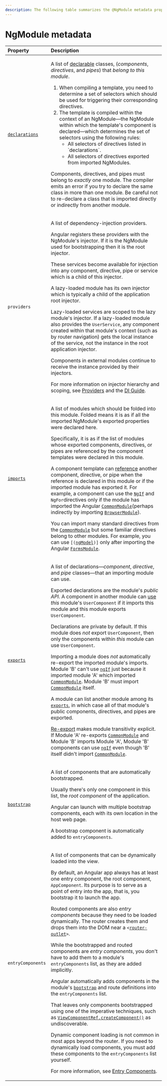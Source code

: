 ```yaml
---
description: The following table summarizes the @NgModule metadata properties.
---
```


# NgModule metadata

<table>
  <thead>
    <tr>
      <th style="text-align:left">Property</th>
      <th style="text-align:left">Description</th>
    </tr>
  </thead>
  <tbody>
    <tr>
      <td style="text-align:left"><a href="https://angular.io/api/core/NgModule#declarations"><code>declarations</code></a>
      </td>
      <td style="text-align:left">
        <p>A list of <a href="https://angular.io/guide/ngmodule-faq#q-declarable">declarable</a> classes,
          (<em>components</em>, <em>directives</em>, and <em>pipes</em>) that <em>belong to this module</em>.</p>
        <ol>
          <li>When compiling a template, you need to determine a set of selectors which
            should be used for triggering their corresponding directives.</li>
          <li>The template is compiled within the context of an NgModule—the NgModule
            within which the template's component is declared—which determines the
            set of selectors using the following rules:
            <ul>
              <li>All selectors of directives listed in `declarations`.</li>
              <li>All selectors of directives exported from imported NgModules.</li>
            </ul>
          </li>
        </ol>
        <p>Components, directives, and pipes must belong to <em>exactly</em> one module.
          The compiler emits an error if you try to declare the same class in more
          than one module. Be careful not to re-declare a class that is imported
          directly or indirectly from another module.</p>
      </td>
    </tr>
    <tr>
      <td style="text-align:left"><code>providers</code>
      </td>
      <td style="text-align:left">
        <p>A list of dependency-injection providers.</p>
        <p>Angular registers these providers with the NgModule's injector. If it
          is the NgModule used for bootstrapping then it is the root injector.</p>
        <p>These services become available for injection into any component, directive,
          pipe or service which is a child of this injector.</p>
        <p>A lazy-loaded module has its own injector which is typically a child of
          the application root injector.</p>
        <p>Lazy-loaded services are scoped to the lazy module's injector. If a lazy-loaded
          module also provides the <code>UserService</code>, any component created
          within that module's context (such as by router navigation) gets the local
          instance of the service, not the instance in the root application injector.</p>
        <p>Components in external modules continue to receive the instance provided
          by their injectors.</p>
        <p>For more information on injector hierarchy and scoping, see <a href="https://angular.io/guide/providers">Providers</a> and
          the <a href="https://angular.io/guide/dependency-injection">DI Guide</a>.</p>
      </td>
    </tr>
    <tr>
      <td style="text-align:left"><a href="https://angular.io/api/core/NgModule#imports"><code>imports</code></a>
      </td>
      <td style="text-align:left">
        <p>A list of modules which should be folded into this module. Folded means
          it is as if all the imported NgModule's exported properties were declared
          here.</p>
        <p>Specifically, it is as if the list of modules whose exported components,
          directives, or pipes are referenced by the component templates were declared
          in this module.</p>
        <p>A component template can <a href="https://angular.io/guide/ngmodule-faq#q-template-reference">reference</a> another
          component, directive, or pipe when the reference is declared in this module
          or if the imported module has exported it. For example, a component can
          use the <a href="https://angular.io/api/common/NgIf"><code>NgIf</code></a> and <code>NgFor</code>directives
          only if the module has imported the Angular <a href="https://angular.io/api/common/CommonModule"><code>CommonModule</code></a>(perhaps
          indirectly by importing <a href="https://angular.io/api/platform-browser/BrowserModule"><code>BrowserModule</code></a>).</p>
        <p>You can import many standard directives from the <a href="https://angular.io/api/common/CommonModule"><code>CommonModule</code></a> but
          some familiar directives belong to other modules. For example, you can
          use <code>[(</code><a href="https://angular.io/api/forms/NgModel"><code>ngModel</code></a><code>)]</code> only
          after importing the Angular <a href="https://angular.io/api/forms/FormsModule"><code>FormsModule</code></a>.</p>
      </td>
    </tr>
    <tr>
      <td style="text-align:left"><a href="https://angular.io/api/core/NgModule#exports"><code>exports</code></a>
      </td>
      <td style="text-align:left">
        <p>A list of declarations—<em>component</em>, <em>directive</em>, and <em>pipe</em> classes—that
          an importing module can use.</p>
        <p>Exported declarations are the module's <em>public API</em>. A component
          in another module can <a href="https://angular.io/guide/ngmodule-faq#q-template-reference">use</a>  <em>this</em> module's <code>UserComponent</code> if
          it imports this module and this module exports <code>UserComponent</code>.</p>
        <p>Declarations are private by default. If this module does <em>not</em> export <code>UserComponent</code>,
          then only the components within <em>this</em> module can use <code>UserComponent</code>.</p>
        <p>Importing a module does <em>not</em> automatically re-export the imported
          module's imports. Module 'B' can't use <a href="https://angular.io/api/common/NgIf"><code>ngIf</code></a> just
          because it imported module 'A' which imported <a href="https://angular.io/api/common/CommonModule"><code>CommonModule</code></a>.
          Module 'B' must import <a href="https://angular.io/api/common/CommonModule"><code>CommonModule</code></a> itself.</p>
        <p>A module can list another module among its <a href="https://angular.io/api/core/NgModule#exports"><code>exports</code></a>,
          in which case all of that module's public components, directives, and pipes
          are exported.</p>
        <p><a href="https://angular.io/guide/ngmodule-faq#q-reexport">Re-export</a> makes
          module transitivity explicit. If Module 'A' re-exports <a href="https://angular.io/api/common/CommonModule"><code>CommonModule</code></a> and
          Module 'B' imports Module 'A', Module 'B' components can use <a href="https://angular.io/api/common/NgIf"><code>ngIf</code></a> even
          though 'B' itself didn't import <a href="https://angular.io/api/common/CommonModule"><code>CommonModule</code></a>.</p>
      </td>
    </tr>
    <tr>
      <td style="text-align:left"><a href="https://angular.io/api/core/NgModule#bootstrap"><code>bootstrap</code></a>
      </td>
      <td style="text-align:left">
        <p>A list of components that are automatically bootstrapped.</p>
        <p>Usually there's only one component in this list, the <em>root component</em> of
          the application.</p>
        <p>Angular can launch with multiple bootstrap components, each with its own
          location in the host web page.</p>
        <p>A bootstrap component is automatically added to <code>entryComponents</code>.</p>
      </td>
    </tr>
    <tr>
      <td style="text-align:left"><code>entryComponents</code>
      </td>
      <td style="text-align:left">
        <p>A list of components that can be dynamically loaded into the view.</p>
        <p>By default, an Angular app always has at least one entry component, the
          root component, <code>AppComponent</code>. Its purpose is to serve as a
          point of entry into the app, that is, you bootstrap it to launch the app.</p>
        <p>Routed components are also <em>entry components</em> because they need to
          be loaded dynamically. The router creates them and drops them into the
          DOM near a <code>&lt;</code><a href="https://angular.io/api/router/RouterOutlet"><code>router-outlet</code></a><code>&gt;</code>.</p>
        <p>While the bootstrapped and routed components are <em>entry components</em>,
          you don't have to add them to a module's <code>entryComponents</code> list,
          as they are added implicitly.</p>
        <p>Angular automatically adds components in the module's <a href="https://angular.io/api/core/NgModule#bootstrap"><code>bootstrap</code></a> and
          route definitions into the <code>entryComponents</code> list.</p>
        <p>That leaves only components bootstrapped using one of the imperative techniques,
          such as <a href="https://angular.io/api/core/ViewContainerRef#createComponent"><code>ViewComponentRef.createComponent()</code></a> as
          undiscoverable.</p>
        <p>Dynamic component loading is not common in most apps beyond the router.
          If you need to dynamically load components, you must add these components
          to the <code>entryComponents</code> list yourself.</p>
        <p>For more information, see <a href="https://angular.io/guide/entry-components">Entry Components</a>.</p>
      </td>
    </tr>
  </tbody>
</table>